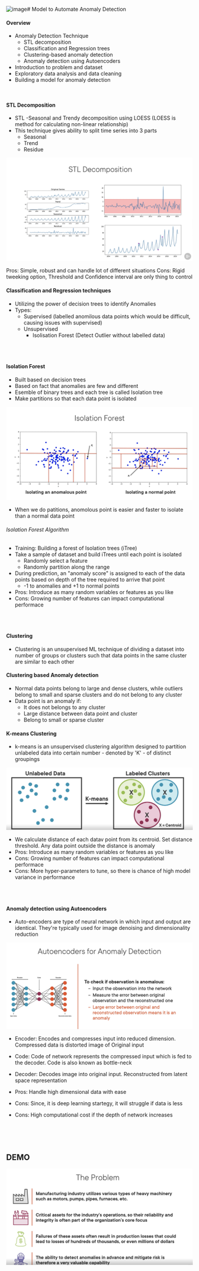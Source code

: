 ![image](https://github.com/user-attachments/assets/49e17735-7bda-4588-83cf-b6c8ae0a5d3e)# Model to Automate Anomaly Detection

#### Overview
- Anomaly Detection Technique
  - STL decomposition
  - Classification and Regression trees
  - Clustering-based anomaly detection
  - Anomaly detection using Autoencoders
- Introduction to problem and dataset
- Exploratory data analysis and data cleaning
- Building a model for anomaly detection

<br>

#### STL Decomposition
- STL -Seasonal and Trendy decomposition using LOESS (LOESS is method for calculating non-linear relationship)
- This technique gives ability to split time series into 3 parts
  - Seasonal
  - Trend
  - Residue
 
![STLDecomposition](https://github.com/ShauryaRawat10/Data-Engineering/blob/67a641b360a09805a02fb3db75cc0783272574be/Machine%20Learning/Basics/Storage/STLTechnique.png)

Pros: Simple, robust and can handle lot of different situations
Cons: Rigid tweeking option, Threshold and Confidence interval are only thing to control

#### Classification and Regression techniques
- Utilizing the power of decision trees to identify Anomalies
- Types:
  - Supervised (labelled anomilous data points which would be difficult, causing issues with supervised)
  - Unsupervised
    - Isolisation Forest (Detect Outlier without labelled data)
<br>
<br>


#### Isolation Forest
- Built based on decision trees
- Based on fact that anomalies are few and different
- Esemble of binary trees and each tree is called Isolation tree
- Make partitions so that each data point is isolated

![isolation Trees](https://github.com/ShauryaRawat10/Data-Engineering/blob/f270e6c7623751b7085d28d002943bff5ed705f7/Machine%20Learning/Basics/Storage/IsolationTreesEx1.jpeg)

- When we do patitions, anomolous point is easier and faster to isolate than a normal data point


###### Isolation Forest Algorithm
- Training: Building a forest of Isolation trees (iTree)
- Take a sample of dataset and build iTrees until each point is isolated
  - Randomly select a feature
  - Randomly partition along the range
- During prediction, an "anomaly score" is assigned to each of the data points based on depth of the tree required to arrive that point
  - -1 to anomalies and +1 to normal points
- Pros: Introduce as many random variables or features as you like
- Cons: Growing number of features can impact computational performace

<br>
<br>

#### Clustering
- Clustering is an unsupervised ML technique of dividing a dataset into number of groups or clusters such that data points in the same cluster are similar to each other

#### Clustering based Anomaly detection
- Normal data points belong to large and dense clusters, while outliers belong to small and sparse clusters and do not belong to any cluster
- Data point is an anomaly if:
  - It does not belongs to any cluster
  - Large distance between data point and cluster
  - Belong to small or sparse cluster

#### K-means Clustering
- k-means is an unsupervised clustering algorithm designed to partition unlabeled data into certain number - denoted by 'K' - of distinct groupings

![KmeansClustering](https://github.com/ShauryaRawat10/Data-Engineering/blob/0a55f8c4dba9f1f717809bf92bda147a037e938c/Machine%20Learning/Basics/Storage/kmeansClustering.png)

- We calculate distance of each datav point from its centroid. Set distance threshold. Any data point outside the distance is anomaly
- Pros: Introduce as many random variables or features as you like
- Cons: Growing number of features can impact computational performace
- Cons: More hyper-parameters to tune, so there is chance of high model variance in performance

<br>
<br>

#### Anomaly detection using Autoencoders
- Auto-encoders are type of neural network in which input and output are identical. They're typically used for image denoising and dimensionality reduction

![Autoencoders](https://github.com/ShauryaRawat10/Data-Engineering/blob/6c6e82535dca7614db58305343a9e317ed752acc/Machine%20Learning/Basics/Storage/Auto-encoders1.png)

- Encoder: Encodes and compresses input into reduced dimension. Compressed data is distorted image of Original input
- Code: Code of network represents the compressed input which is fed to the decoder. Code is also known as bottle-neck
- Decoder: Decodes image into original input. Reconstructed from latent space representation

- Pros: Handle high dimensional data with ease
- Cons: Since, it is deep learning startegy, it will struggle if data is less
- Cons: High computational cost if the depth of network increases

<br>
<br>
<br>

## DEMO
![Problem Demo](https://github.com/ShauryaRawat10/Data-Engineering/blob/8cc8affcf2fabc9db194bf41ab9535b83521bacd/Machine%20Learning/Basics/Storage/ProblemStatement.png)













